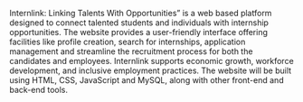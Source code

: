 Internlink: Linking Talents With Opportunities” is a web based platform designed to connect talented students and individuals with internship opportunities. The website provides a user-friendly interface offering facilities like profile creation, search for internships, application management and streamline the recruitment process for both the candidates and employees. Internlink supports economic growth, workforce development, and inclusive employment practices. The website will be built using HTML, CSS, JavaScript and MySQL, along with other front-end and back-end tools. 
